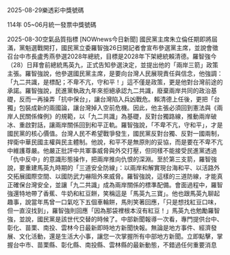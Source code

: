 
2025-08-29樂透彩中獎號碼

                                
114年 05~06月統一發票中獎號碼
                             
2025-08-30空氣品質指標
                              [NOWnews今日新聞] 國民黨主席朱立倫任期即將屆滿，黨魁選戰開打，國民黨立委羅智強26日開記者會宣布參選黨主席，並說會徵召台中市長盧秀燕參選2028年總統，目標是2028年下架總統賴清德。羅智強今（28）日拜會前總統馬英九，正式告知參選決定，並提出他的「兩岸三箭」政策主張。羅智強說，他參選國民黨主席，是要向台灣人民展現責任與信念，他強調：「九二共識，是標配；不卑不亢，守和平！」這不僅是政策，更是他對台灣前途的承諾。羅智強說，民進黨執政九年來拒絕承認九二共識，廢棄兩岸共同的政治基礎，反而一再操弄「抗中保台」，讓台灣陷入兵凶戰危。賴清德上任後，更把「台獨」包裝成新的兩國論，讓台灣掉入空前危機。因此，他主張必須回到憲法與《兩岸人民關係條例》的規範，以「九二共識」為基礎，反對台獨路線，推動兩岸破冰、重啟對話，讓兩岸關係回到和平正軌。羅智強說，「不卑不亢，守和平」，才是國民黨的核心價值。台灣人民不希望戰爭發生，國民黨反對台獨、反對一國兩制，捍衛中華民國主權與民主體制。他說，和平不是無原則的妥協，而是要在不卑不亢中維護尊嚴。他嚴正批評中共軍事威脅與外交打壓，但同樣不能接受民進黨透過「仇中反中」的意識形態操作，把兩岸推向仇恨的深淵。至於第三支箭，羅智強說，要重建馬英九時期的「三道安全防線」：以兩岸和解實現台海和平、以活路外交拓展國際空間、以國防武力嚇阻外來威脅。羅智強說，這樣的三道防線，才能真正確保台灣安全，並讓「九二共識」成為兩岸關係的標準配備。會面過程中，羅智強還特地帶了香蕉、牛奶和紅豆餅，笑稱這是「馬英九三寶」。他也跟馬英九聊起趣事，說當年馬曾一口氣吃下五個車輪餅，馬則笑著回應，「只是想找紅豆口味，但一直沒找到」，羅智強則回應「因為那袋裡根本沒有紅豆！」馬英九也勉勵羅智強，並說，國民黨是該世代交替的時候了。中部新聞報導一次看，專門提供台中、彰化、苗栗、南投、雲林今日最新即時地方新聞快報。無論是地方事件、經濟發展、文化活動，還是生活大小事，讓您一次掌握所有中部地方新聞。立即點擊，掌握台中市、苗栗縣、彰化縣、南投縣、雲林縣的最新動態，不錯過任何重要消息